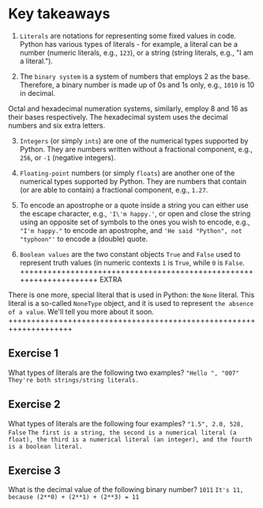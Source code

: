 # Key takeaways
1. `Literals` are notations for representing some fixed values in code. Python has various types of literals - for example, a literal can be a number (numeric literals, e.g., `123`), or a string (string literals, e.g., "I am a literal.").

2. The `binary system` is a system of numbers that employs 2 as the base. Therefore, a binary number is made up of 0s and 1s only, e.g., `1010` is 10 in decimal.

Octal and hexadecimal numeration systems, similarly, employ 8 and 16 as their bases respectively. The hexadecimal system uses the decimal numbers and six extra letters.

3. `Integers` (or simply `ints`) are one of the numerical types supported by Python. They are numbers written without a fractional component, e.g., `256`, or `-1` (negative integers).

4. `Floating-point` numbers (or simply `floats`) are another one of the numerical types supported by Python. They are numbers that contain (or are able to contain) a fractional component, e.g., `1.27`.

5. To encode an apostrophe or a quote inside a string you can either use the escape character, e.g., `'I\'m happy.'`, or open and close the string using an opposite set of symbols to the ones you wish to encode, e.g., `"I'm happy."` to encode an apostrophe, and `'He said "Python", not "typhoon"'` to encode a (double) quote.

6. `Boolean values` are the two constant objects `True` and `False` used to represent truth values (in numeric contexts `1` is `True`, while `0` is `False`.
++++++++++++++++++++++++++++++++++++++++++++++++++++++++++++++++++++
EXTRA

There is one more, special literal that is used in Python: the `None` literal. This literal is a so-called `NoneType` object, and it is used to represent `the absence of a value`. We'll tell you more about it soon.
++++++++++++++++++++++++++++++++++++++++++++++++++++++++++++++++++++

## Exercise 1
What types of literals are the following two examples? `"Hello ", "007"`
`They're both strings/string literals.`

## Exercise 2
What types of literals are the following four examples? `"1.5", 2.0, 528, False`
`The first is a string, the second is a numerical literal (a float), the third is a numerical literal (an integer), and the fourth is a boolean literal.`

## Exercise 3
What is the decimal value of the following binary number? `1011`
`It's 11, because (2**0) + (2**1) + (2**3) = 11`
